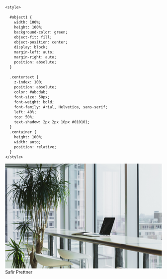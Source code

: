     <style>
     
      #object1 {
        width: 100%;
        height: 100%;
        background-color: green;
        object-fit: fill;
        object-position: center;
        display: block;
        margin-left: auto;
        margin-right: auto;
        position: absolute;
      }

      .centertext {
        z-index: 100;
        position: absolute;
        color: #abcdab;
        font-size: 50px;
        font-weight: bold;
        font-family: Arial, Helvetica, sans-serif;
        left: 40%;
        top: 50%;
        text-shadow: 2px 2px 10px #010101;
      }
      .container {
        height: 100%;
        width: auto;
        position: relative;
      }
    </style>
  </head>
  <body>
    <div class="container">
      <img id="object1" src="background.jpg" alt="background image" />
      <div class="centertext">Safir Prettner</div>
    </div>
  </body>
